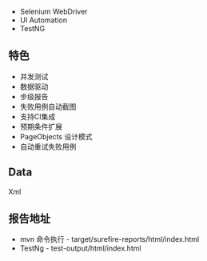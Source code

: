 * Selenium WebDriver
* UI Automation
* TestNG

特色
-
* 并发测试
* 数据驱动
* 步级报告
* 失败用例自动截图
* 支持CI集成
* 预期条件扩展
* PageObjects 设计模式
* 自动重试失败用例

Data
-
Xml

报告地址
-
* mvn 命令执行 - target/surefire-reports/html/index.html
* TestNg - test-output/html/index.html